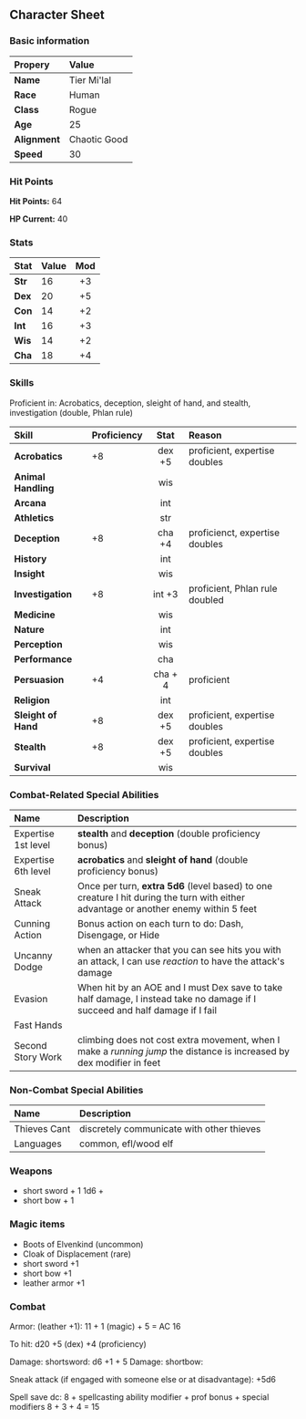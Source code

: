 ## Character Sheet

### Basic information

| Propery| Value|
|:--------|:-------|
| **Name** |  Tier Mi'lal   |
| **Race** | Human  |
| **Class** | Rogue |
| **Age** | 25 |
| **Alignment** | Chaotic Good | 
| **Speed**  | 30 |


### Hit Points

**Hit Points:**  64

**HP Current:**  40


### Stats

| Stat | Value | Mod  |
|:-----|:------|:------:|
| **Str** | 16 | +3 |
| **Dex** | 20 | +5   |
| **Con** | 14 | +2 |
| **Int** | 16 | +3 |
| **Wis** | 14 | +2 |
| **Cha** | 18 | +4 |


### Skills

Proficient in: Acrobatics, deception, sleight of hand, and stealth, investigation (double, Phlan rule)



|Skill | Proficiency | Stat | Reason| 
|:-----|:-----------|:-----:|:--------|
| **Acrobatics**       | +8 | dex +5 | proficient, expertise doubles|
| **Animal Handling**   |    | wis |
| **Arcana**           |    | int|
| **Athletics**         |    | str |
| **Deception**         | +8 | cha +4 | proficienct, expertise doubles|
| **History**           |    | int| |
| **Insight**           |    | wis | |
| **Investigation**     | +8 | int +3 | proficient, Phlan rule doubled|
| **Medicine**          |    | wis |  |
| **Nature**            |    | int | |
| **Perception**        |    | wis | |
| **Performance**       |    | cha | |
| **Persuasion**        | +4 | cha + 4 | proficient|
| **Religion**          |    | int | |
| **Sleight of Hand**   | +8 | dex +5 | proficient, expertise doubles|
| **Stealth**           | +8 | dex +5 | proficient, expertise doubles |
| **Survival**          |    | wis | |


### Combat-Related Special Abilities

| Name | Description |
|:-----|:------|
|Expertise 1st level  | **stealth** and **deception** (double proficiency bonus)| 
|Expertise 6th  level | **acrobatics** and **sleight of hand** (double proficiency bonus)| 
|Sneak Attack | Once per turn, **extra 5d6** (level based) to one creature I hit during the turn with either advantage or another enemy within 5 feet|
| Cunning Action | Bonus action on each turn to do: Dash, Disengage, or Hide|
| Uncanny Dodge | when an attacker that you can see hits you with an attack, I can  use _reaction_ to have the attack's damage|
|Evasion | When hit by an AOE and I must Dex save to take half damage, I instead take no damage if I succeed and half damage if I fail|
|Fast Hands|   | Affects _Cunning Action_. bonus action can be used for _use theives tools_ to disarm trap or lock, _sleight of hand_ check, or take the _use and object_ action.|
|Second Story Work| climbing does not cost extra movement,  when I make a _running jump_ the distance is increased by dex modifier in feet |

### Non-Combat Special Abilities

| Name | Description |
|:-----|:------|
|Thieves Cant| discretely communicate with other thieves|
|Languages | common, efl/wood elf|


### Weapons

* short sword + 1 1d6 + 
* short bow + 1


### Magic items

* Boots of Elvenkind (uncommon)
* Cloak of Displacement (rare)
* short sword +1
* short bow +1
* leather armor +1

### Combat

Armor: (leather +1): 11 + 1 (magic) + 5 = AC 16

To hit:  d20 +5 (dex) +4 (proficiency)

Damage:  shortsword: d6 +1 + 5 
Damage:  shortbow: 

Sneak attack (if engaged with someone else or at disadvantage):  +5d6

Spell save dc: 8 + spellcasting ability modifier + prof bonus + special modifiers
8 + 3 + 4  = 15

